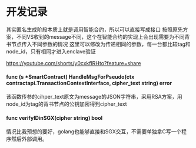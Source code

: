 # 开发记录

其实匿名生成阶段本质上就是调用智能合约，所以可以直接写成接口
按照原先方案，不同VS收到的message不同，这个在智能合约的实现上会出现需要为不同背书节点传入不同参数的情况
这里可以修改为传递相同的参数，每一台都比较tag和node_id，只有相同才进入enclave验证

https://youtube.com/shorts/y0cxkflRHto?feature=share

#### func (s *SmartContract) HandleMsgForPseudo(ctx contractapi.TransactionContextInterface, cipher_text string) error
该函数传参的cihper_text原文为message的JSON字符串，采用RSA方案，用node_id为tag的背书节点的公钥加密得到cipher_text


#### func verifyIDinSGX(cipher string) bool 
情况比我预想的要好，golang也能够直接和SGX交互，不需要单独拿C写一个程序然后外部调用。